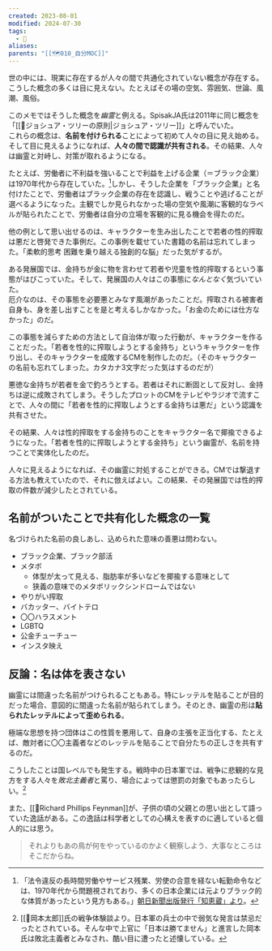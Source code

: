 ```yaml
---
created: 2023-08-01
modified: 2024-07-30
tags:
  - 💭
aliases: 
parents: "[[🗺️010_自分MOC]]"
---
```

世の中には、現実に存在するが人々の間で共通化されていない概念が存在する。こうした概念の多くは目に見えない。たとえばその場の空気、雰囲気、世論、風潮、風俗。

このメモではそうした概念を*幽霊*と例える。SpisakJA氏は2011年に同じ概念を「[[📝ジョシュア・ツリーの原則|ジョシュア・ツリー]]」と呼んでいた。  
これらの概念は、**名前を付けられる**ことによって初めて人々の目に見え始める。そして目に見えるようになれば、**人々の間で認識が共有される**。その結果、人々は幽霊と対峙し、対策が取れるようになる。

たとえば、労働者に不利益を強いることで利益を上げる企業（＝ブラック企業）は1970年代から存在していた。[^知恵蔵より]しかし、そうした企業を「ブラック企業」と名付けたことで、労働者はブラック企業の存在を認識し、戦うことや逃げることが選べるようになった。主観でしか見られなかった場の空気や風潮に客観的なラベルが貼られたことで、労働者は自分の立場を客観的に見る機会を得たのだ。

[^知恵蔵より]: 「法令違反の長時間労働やサービス残業、労使の合意を経ない転勤命令などは、1970年代から問題視されており、多くの日本企業には元よりブラック的な体質があったという見方もある。」[朝日新聞出版発行「知恵蔵」より](https://kotobank.jp/word/%E3%83%96%E3%83%A9%E3%83%83%E3%82%AF%E4%BC%81%E6%A5%AD-189489)。

他の例として思い出せるのは、キャラクターを生み出したことで若者の性的搾取は悪だと啓発できた事例だ。この事例を載せていた書籍の名前は忘れてしまった。「柔軟的思考 困難を乗り越える独創的な脳」だった気がするが。

ある発展国では、金持ちが金に物を言わせて若者や児童を性的搾取するという事態がはびこっていた。そして、発展国の人々はこの事態に*なんとなく*気づいていた。  
厄介なのは、その事態を必要悪とみなす風潮があったことだ。搾取される被害者自身も、身を差し出すことを是と考えるしかなかった。「お金のためには仕方なかった」のだ。

この事態を減らすための方法として自治体が取った行動が、キャラクターを作ることだった。「若者を性的に搾取しようとする金持ち」というキャラクターを作り出し、そのキャラクターを成敗するCMを制作したのだ。（そのキャラクターの名前も忘れてしまった。カタカナ3文字だった気はするのだが）

悪徳な金持ちが若者を金で釣ろうとする。若者はそれに断固として反対し、金持ちは逆に成敗されてしまう。そうしたプロットのCMをテレビやラジオで流すことで、人々の間に「若者を性的に搾取しようとする金持ちは悪だ」という認識を共有させた。

その結果、人々は性的搾取をする金持ちのことをキャラクター名で揶揄できるようになった。「若者を性的に搾取しようとする金持ち」という幽霊が、名前を持つことで実体化したのだ。

人々に見えるようになれば、その幽霊に対処することができる。CMでは撃退する方法も教えていたので、それに倣えばよい。この結果、その発展国では性的搾取の件数が減少したとされている。

## 名前がついたことで共有化した概念の一覧
名づけられた名前の良しあし、込められた意味の善悪は問わない。
- ブラック企業、ブラック部活 
- メタボ
	- 体型が太って見える、脂肪率が多いなどを揶揄する意味として
	- 狭義の意味でのメタボリックシンドロームではない
- やりがい搾取
- バカッター、バイトテロ
- 〇〇ハラスメント 
- LGBTQ
- 公金チューチュー
- インスタ映え

## 反論：名は体を表さない
幽霊には間違った名前がつけられることもある。特にレッテルを貼ることが目的だった場合、意図的に間違った名前が貼られてしまう。そのとき、幽霊の形は**貼られたレッテルによって歪められる**。

極端な思想を持つ団体はこの性質を悪用して、自身の主張を正当化する、たとえば、敵対者に〇〇主義者などのレッテルを貼ることで自分たちの正しさを共有するのだ。

こうしたことは国レベルでも発生する。戦時中の日本軍では、戦争に悲観的な見方をする人々を*敗北主義者*と罵り、場合によっては懲罰の対象でもあったらしい。[^岡本太郎の逸話より]

また、[[👤Richard Phillips Feynman]]が、子供の頃の父親との思い出として語っていた逸話がある。この逸話は科学者としての心構えを表すのに適していると個人的には思う。

> それよりもあの鳥が何をやっているのかよく観察しよう、大事なところはそこだからね。

[^岡本太郎の逸話より]: [[👤岡本太郎]]氏の戦争体験談より。日本軍の兵士の中で弱気な発言は禁忌だったとされている。そんな中で上官に「日本は勝てません」と進言した岡本氏は敗北主義者とみなされ、酷い目に遭ったと述懐している。